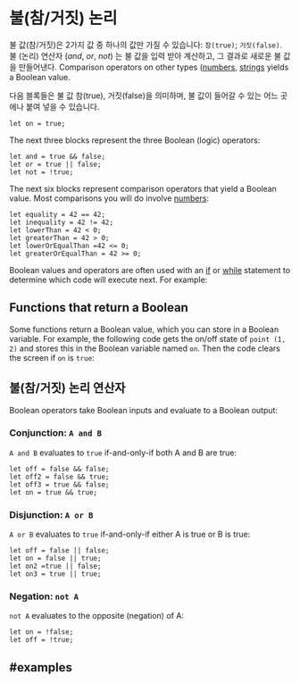 # 불(참/거짓) 논리

불 값(참/거짓)은 2가지 값 중 하나의 값만 가질 수 있습니다: `참(true)`; `거짓(false)`. 불 (논리) 연산자 (*and*, *or*, *not*) 는 불 값을 입력 받아 계산하고, 그 결과로 새로운 불 값을 만들어낸다. Comparison operators on other types ([numbers](/types/number), [strings](/types/string) yields a Boolean value.

다음 블록들은 불 값 참(true), 거짓(false)을 의미하며, 불 값이 들어갈 수 있는 어느 곳에나 붙여 넣을 수 있습니다.

```block
let on = true;
```

The next three blocks represent the three Boolean (logic) operators:

```todoblock
let and = true && false;
let or = true || false;
let not = !true;
```

The next six blocks represent comparison operators that yield a Boolean value. Most comparisons you will do involve [numbers](/types/number):

```block
let equality = 42 == 42;
let inequality = 42 != 42;
let lowerThan = 42 < 0;
let greaterThan = 42 > 0;
let lowerOrEqualThan =42 <= 0;
let greaterOrEqualThan = 42 >= 0;
```

Boolean values and operators are often used with an [if](/blocks/logic/if) or [while](/blocks/loops/while) statement to determine which code will execute next. For example:

## Functions that return a Boolean

Some functions return a Boolean value, which you can store in a Boolean variable. For example, the following code gets the on/off state of `point (1, 2)` and stores this in the Boolean variable named `on`. Then the code clears the screen if `on` is `true`:

## 불(참/거짓) 논리 연산자

Boolean operators take Boolean inputs and evaluate to a Boolean output:

### Conjunction: `A and B`

`A and B` evaluates to `true` if-and-only-if both A and B are true:

```block
let off = false && false;
let off2 = false && true;
let off3 = true && false;
let on = true && true;
```

### Disjunction: `A or B`

`A or B` evaluates to `true` if-and-only-if either A is true or B is true:

```block
let off = false || false;
let on = false || true;
let on2 =true || false;
let on3 = true || true;
```

### Negation: `not A`

`not A` evaluates to the opposite (negation) of A:

```todoblock
let on = !false;
let off = !true;
```

## #examples